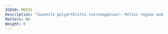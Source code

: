 ```yaml
---
ICD10: M0835
Description: "Juvenile polyarthritis (seronegative): Pelvic region and thigh"
Matters: No
Weight: 0
---
```


